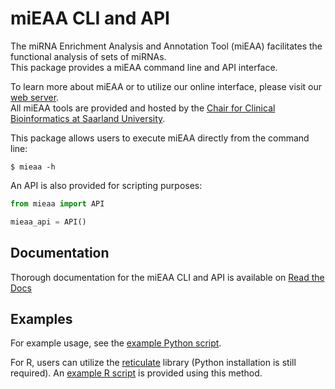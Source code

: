 # miEAA CLI and API

The miRNA Enrichment Analysis and Annotation Tool (miEAA) facilitates the functional analysis of sets of miRNAs.  
This package provides a miEAA command line and API interface.

To learn more about miEAA or to utilize our online interface, please visit our [web server](https://www.ccb.uni-saarland.de/mieaa2).  
All miEAA tools are provided and hosted by the [Chair for Clinical Bioinformatics at Saarland University](https://www.ccb.uni-saarland.de/).

This package allows users to execute miEAA directly from the command line:

```
$ mieaa -h
```

An API is also provided for scripting purposes:

```Python
from mieaa import API

mieaa_api = API()
```

## Documentation

Thorough documentation for the miEAA CLI and API is available on [Read the Docs](https://mieaa.readthedocs.io/en/latest/)

## Examples

For example usage, see the [example Python script](https://github.com/Xethic/miEAA-API/tree/master/examples/Python/). 

For R, users can utilize the [reticulate](https://github.com/rstudio/reticulate) library (Python installation is still required). An [example R script](https://github.com/Xethic/miEAA-API/tree/master/examples/R/) is provided using this method.
